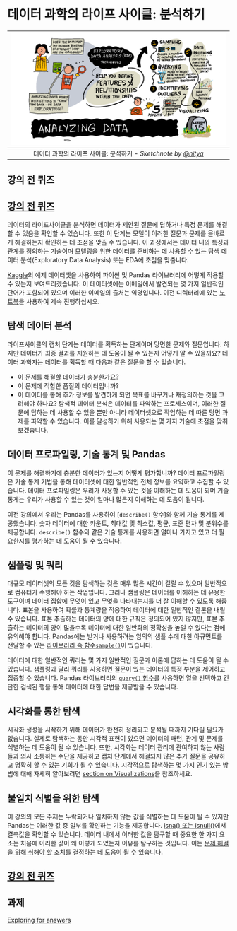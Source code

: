 # 데이터 과학의 라이프 사이클: 분석하기

|![ Sketchnote by [(@sketchthedocs)](https://sketchthedocs.dev) ](../../../sketchnotes/15-Analyzing.png)|
|:---:|
| 데이터 과학의 라이프 사이클: 분석하기 - _Sketchnote by [@nitya](https://twitter.com/nitya)_ |

## 강의 전 퀴즈

## [강의 전 퀴즈](https://red-water-0103e7a0f.azurestaticapps.net/quiz/28)

데이터의 라이프사이클을 분석하면 데이터가 제안된 질문에 답하거나 특정 문제를 해결할 수 있음을 확인할 수 있습니다. 또한 이 단계는 모델이 이러한 질문과 문제를 올바르게 해결하는지 확인하는 데 초점을 맞출 수 있습니다. 이 과정에서는 데이터 내의 특징과 관계를 정의하는 기술이며 모델링을 위한 데이터를 준비하는 데 사용할 수 있는 탐색 데이터 분석(Exploratory Data Analysis) 또는 EDA에 초점을 맞춥니다.

 [Kaggle](https://www.kaggle.com/balaka18/email-spam-classification-dataset-csv/version/1)의 예제 데이터셋을 사용하여 파이썬 및 Pandas 라이브러리에 어떻게 적용할 수 있는지 보여드리겠습니다. 이 데이터셋에는 이메일에서 발견되는 몇 가지 일반적인 단어가 포함되어 있으며 이러한 이메일의 출처는 익명입니다. 이전 디렉터리에 있는 [노트북](../notebook.ipynb)을 사용하여 계속 진행하십시오.

## 탐색 데이터 분석

라이프사이클의 캡처 단계는 데이터를 획득하는 단계이며 당면한 문제와 질문입니다. 하지만 데이터가 최종 결과를 지원하는 데 도움이 될 수 있는지 어떻게 알 수 있을까요?
데이터 과학자는 데이터를 획득할 때 다음과 같은 질문을 할 수 있습니다.
- 이 문제를 해결할 데이터가 충분한가요?
- 이 문제에 적합한 품질의 데이터입니까?
- 이 데이터를 통해 추가 정보를 발견하게 되면 목표를 바꾸거나 재정의하는 것을 고려해야 하나요?
탐색적 데이터 분석은 데이터를 파악하는 프로세스이며, 이러한 질문에 답하는 데 사용할 수 있을 뿐만 아니라 데이터셋으로 작업하는 데 따른 당면 과제를 파악할 수 있습니다. 이를 달성하기 위해 사용되는 몇 가지 기술에 초점을 맞춰보겠습니다.

## 데이터 프로파일링, 기술 통계 및 Pandas
이 문제를 해결하기에 충분한 데이터가 있는지 어떻게 평가합니까? 데이터 프로파일링은 기술 통계 기법을 통해 데이터셋에 대한 일반적인 전체 정보를 요약하고 수집할 수 있습니다. 데이터 프로파일링은 우리가 사용할 수 있는 것을 이해하는 데 도움이 되며 기술 통계는 우리가 사용할 수 있는 것이 얼마나 많은지 이해하는 데 도움이 됩니다.

이전 강의에서 우리는 Pandas를 사용하여 [`describe()` 함수]와 함께 기술 통계를 제공했습니다. 숫자 데이터에 대한 카운트, 최대값 및 최소값, 평균, 표준 편차 및 분위수를 제공합니다. `describe()` 함수와 같은 기술 통계를 사용하면 얼마나 가지고 있고 더 필요한지를 평가하는 데 도움이 될 수 있습니다.

## 샘플링 및 쿼리
대규모 데이터셋의 모든 것을 탐색하는 것은 매우 많은 시간이 걸릴 수 있으며 일반적으로 컴퓨터가 수행해야 하는 작업입니다. 그러나 샘플링은 데이터를 이해하는 데 유용한 도구이며 데이터 집합에 무엇이 있고 무엇을 나타내는지를 더 잘 이해할 수 있도록 해줍니다. 표본을 사용하여 확률과 통계량을 적용하여 데이터에 대한 일반적인 결론을 내릴 수 있습니다. 표본 추출하는 데이터의 양에 대한 규칙은 정의되어 있지 않지만, 표본 추출하는 데이터의 양이 많을수록 데이터에 대한 일반화의 정확성을 높일 수 있다는 점에 유의해야 합니다.
Pandas에는 받거나 사용하려는 임의의 샘플 수에 대한 아규먼트를 전달할 수 있는 [라이브러리 속 함수`sample()`](https://pandas.pydata.org/pandas-docs/stable/reference/api/pandas.DataFrame.sample.html)이 있습니다.

데이터에 대한 일반적인 쿼리는 몇 가지 일반적인 질문과 이론에 답하는 데 도움이 될 수 있습니다. 샘플링과 달리 쿼리를 사용하면 질문이 있는 데이터의 특정 부분을 제어하고 집중할 수 있습니다.
Pandas 라이브러리의 [`query()` 함수](https://pandas.pydata.org/pandas-docs/stable/reference/api/pandas.DataFrame.query.html)를 사용하면 열을 선택하고 간단한 검색된 행을 통해 데이터에 대한 답변을 제공받을 수 있습니다.

## 시각화를 통한 탐색
시각화 생성을 시작하기 위해 데이터가 완전히 정리되고 분석될 때까지 기다릴 필요가 없습니다. 실제로 탐색하는 동안 시각적 표현이 있으면 데이터의 패턴, 관계 및 문제를 식별하는 데 도움이 될 수 있습니다. 또한, 시각화는 데이터 관리에 관여하지 않는 사람들과 의사 소통하는 수단을 제공하고 캡처 단계에서 해결되지 않은 추가 질문을 공유하고 명확히 할 수 있는 기회가 될 수 있습니다. 시각적으로 탐색하는 몇 가지 인기 있는 방법에 대해 자세히 알아보려면 [section on Visualizations](3-Data-Visualization/README.md)을 참조하세요.

## 불일치 식별을 위한 탐색
이 강의의 모든 주제는 누락되거나 일치하지 않는 값을 식별하는 데 도움이 될 수 있지만 Pandas는 이러한 값 중 일부를 확인하는 기능을 제공합니다. [isna() 또는 isnull()](https://pandas.pydata.org/pandas-docs/stable/reference/api/pandas.isna.html)에서 결측값을 확인할 수 있습니다. 데이터 내에서 이러한 값을 탐구할 때 중요한 한 가지 요소는 처음에 이러한 값이 왜 이렇게 되었는지 이유를 탐구하는 것입니다. 이는 [문제 해결을 위해 취해야 할 조치](2-Working-With-Data\08-data-preparation/notebook.ipynb)를 결정하는 데 도움이 될 수 있습니다.

## [강의 전 퀴즈](https://red-water-0103e7a0f.azurestaticapps.net/quiz/27)

## 과제

[Exploring for answers](assignment.ko.md)
